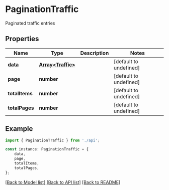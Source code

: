 # PaginationTraffic

Paginated traffic entries

## Properties

Name | Type | Description | Notes
------------ | ------------- | ------------- | -------------
**data** | [**Array&lt;Traffic&gt;**](Traffic.md) |  | [default to undefined]
**page** | **number** |  | [default to undefined]
**totalItems** | **number** |  | [default to undefined]
**totalPages** | **number** |  | [default to undefined]

## Example

```typescript
import { PaginationTraffic } from './api';

const instance: PaginationTraffic = {
    data,
    page,
    totalItems,
    totalPages,
};
```

[[Back to Model list]](../README.md#documentation-for-models) [[Back to API list]](../README.md#documentation-for-api-endpoints) [[Back to README]](../README.md)
